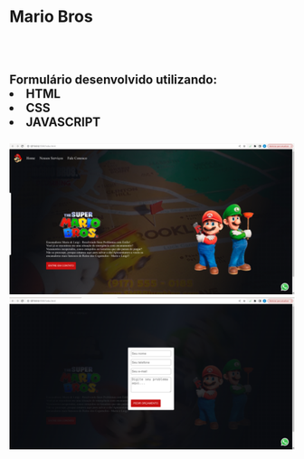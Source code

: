 <h1>Mario Bros</h1>
<br>
<br>
<h2>Formulário desenvolvido utilizando:
<br>
<li>HTML</li>
<li>CSS</li>
<li>JAVASCRIPT</li>
<br>
<img src="https://github.com/wellitonsansao07/MARIO-BROS/blob/main/img/BROOS%201.png?raw=true" />
<img src="https://github.com/wellitonsansao07/MARIO-BROS/blob/main/img/BROS%202%20.png?raw=true" />
  
  

